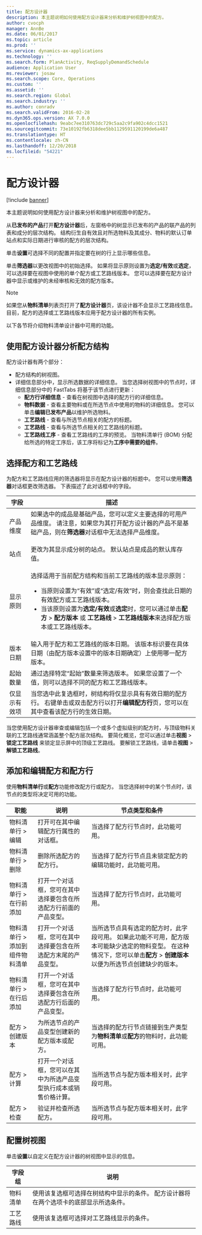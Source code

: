 ```yaml
---
title: 配方设计器
description: 本主题说明如何使用配方设计器来分析和维护树视图中的配方。
author: cvocph
manager: AnnBe
ms.date: 06/01/2017
ms.topic: article
ms.prod: ''
ms.service: dynamics-ax-applications
ms.technology: ''
ms.search.form: PlanActivity, ReqSupplyDemandSchedule
audience: Application User
ms.reviewer: josaw
ms.search.scope: Core, Operations
ms.custom: ''
ms.assetid: ''
ms.search.region: Global
ms.search.industry: ''
ms.author: conradv
ms.search.validFrom: 2016-02-28
ms.dyn365.ops.version: AX 7.0.0
ms.openlocfilehash: 9eabc7ee310763dc729c5aa2c9fa902c4dcc1521
ms.sourcegitcommit: 73e10192fb6318dee5bb1129591120199de6a487
ms.translationtype: HT
ms.contentlocale: zh-CN
ms.lasthandoff: 12/20/2018
ms.locfileid: "54221"
---
```

# <a name="formula-designer"></a>配方设计器

[!include [banner](../includes/banner.md)]

本主题说明如何使用配方设计器来分析和维护树视图中的配方。

从**已发布的产品**打开**配方设计器**后，左窗格中的树显示已发布的产品的联产品的列表和成分的层次结构。 结构衍生自有效且对所选物料及其成分、物料的默认订单站点和实际日期进行审核的配方的层次结构。

单击**设置**可选择不同的配置并指定要在树的行上显示哪些信息。

单击**筛选器**以更改视图中的初始选择。 如果将显示原则设置为**选定/有效**或**选定**，可以选择要在视图中使用的单个配方或工艺路线版本。 您可以选择要在配方设计器中显示或维护的未经审核和无效的配方版本。  

> [!NOTE]
> 如果您从**物料清单**列表页打开了**配方设计器**页，该设计器不会显示工艺路线信息。 目前，配方的选择或工艺路线版本应用于配方设计器的所有实例。  

以下各节将介绍物料清单设计器中可用的功能。

## <a name="analyze-a-formula-structure-by-using-the-formula-designer"></a>使用配方设计器分析配方结构
配方设计器有两个部分：

-   配方结构的树视图。
-   详细信息部分中，显示所选数据的详细信息。 当您选择树视图中的节点时，详细信息部分中的 FastTabs 将基于该节点进行更新：
    -   **配方行详细信息** - 查看在树视图中选择的配方行的详细信息。
    -   **物料数据** - 查看主要物料或在所选节点中使用的物料的详细信息。 您可以单击**编辑已发布产品**以维护所选物料。
    -   **工艺路线** - 查看与所选节点相关的配方的标题。
    -   **工艺路线** - 查看与所选节点相关的工艺路线的标题。
    -   **工艺路线工序** - 查看工艺路线的工序的预览。 当物料清单行 (BOM) 分配给所选的特定工序后，该工序将标记为**工序中需要的组件**。

## <a name="select-a-formula-and-route"></a>选择配方和工艺路线
为配方和工艺路线应用的筛选器将显示在配方设计器的标题中。 您可以使用**筛选器**对话框更改筛选器。 下表描述了此对话框中的字段。

<table>
<thead>
<tr class="header">
<th>字段</th>
<th>描述</th>
</tr>
</thead>
<tbody>
<tr class="odd">
<td>产品维度</td>
<td>如果选中的成品是基础产品，您可以定义主要选择的可用产品维度。 请注意，如果您为其打开配方设计器的产品不是基础产品，则在<strong>筛选器</strong>对话框中无法选择产品维度。</p></td>
</tr>
<tr class="even">
<td>站点</td>
<td>更改为其显示成分树的站点。 默认站点是成品的默认库存值。</td>
</tr>
<tr class="odd">
<td>显示原则</td>
<td><p>选择适用于当前配方结构和当前工艺路线的版本显示原则：</p>
<ul>
<li>当原则设置为“有效”<strong></strong>或“选定/有效”<strong></strong>时，则会查找此日期的有效配方或工艺路线版本。</li>
<li>当该原则设置为<strong>选定/有效</strong>或<strong>选定</strong>时，您可以通过单击<strong>配方</strong> &gt; <strong>配方版本</strong> 或 <strong>工艺路线</strong> &gt; <strong>工艺路线版本</strong>来选择配方版本或工艺路线版本。</li>
</ul></td>
</tr>
<tr class="even">
<td>版本日期</td>
<td>输入用于配方和工艺路线的版本日期。 该版本标识要在具体日期（由配方版本设置中的版本日期确定）上使用哪一配方版本。</td>
</tr>
<tr class="odd">
<td>起始数量</td>
<td>通过选择特定“起始”数量来筛选版本。 如果您设置了一个值，则可以选择不同的配方和工艺路线版本。</td>
</tr>
<tr class="even">
<td>仅显示有效项</td>
<td>当您选中此复选框时，树结构将仅显示具有有效日期的配方行。 右键单击或双击配方行以打开<strong>编辑配方行</strong>页，您可以在其中查看该配方行的生效日期。</td>
</tr>
</tbody>
</table>

当您使用配方设计器审查或编辑包括一个或多个虚拟级别的配方时，与顶级物料关联的工艺路线通常涵盖整个配方层次结构。 要简化概览，您可以通过单击**视图** &gt; **锁定工艺路线** 来锁定显示屏中的顶级工艺路线。 要解锁工艺路线，请单击**视图** &gt; **解锁工艺路线**。

## <a name="add-and-edit-formulas-and-formula-lines"></a>添加和编辑配方和配方行
使用**物料清单行**或**配方**功能修改配方行或配方。 当您选择树中的某个节点时，该节点的类型将决定可用的功能。

| 职能                            | 说明                                                                                               | 节点类型和条件 |
|-------------------------------------|-----------------------------------------------------------------------------------------------------------|--------------------------|
| 物料清单行 &gt; 编辑                 | 打开可在其中编辑配方行属性的对话框。                                         | 当选择了配方行节点时，此功能可用。 |
| 物料清单行 &gt; 删除               | 删除所选配方的配方行。                                                          | 当选择了配方行节点且未锁定配方的编辑功能时，此功能可用。 |
| 物料清单行 &gt; 在行前添加      | 打开一个对话框，您可在其中选择要包含在所选配方行前面的产品变型。     | 当选择了配方行节点时，此功能可用。 |
| 物料清单行 &gt; 添加到组件物料清单 | 打开一个对话框，您可在其中选择要包含在所选配方末尾的产品变型。   | 当所选节点具有选定的配方时，此字段可用。 如果此功能不可用，配方版本可能缺少选定的物料变型。 在这种情况下，您可以单击**配方** &gt; **创建版本**以便为所选节点创建缺少的版本。 |
| 物料清单行 &gt; 在行后添加       | 打开一个对话框，您可在其中选择要包含在所选配方行后面的产品变型。      | 当选择了配方行节点时，此功能可用。 |
| 配方 &gt; 创建版本         | 为所选节点的产品变型创建新的配方版本或配方。                     | 当选择的配方行节点链接到生产类型为**物料清单**或**配方**的物料时，此功能可用。 |
| 配方 &gt; 计算            | 打开一个对话框，您可以在其中为所选产品变型执行成本或销售价格计算。 | 当所选节点与配方版本相关时，此字段可用。 |
| 配方 &gt; 检查                  | 验证并检查所选配方。                                                                  | 当所选节点与配方版本相关时，此字段可用。 |

## <a name="configuring-the-tree-view"></a>配置树视图
单击**设置**以自定义在配方设计器的树视图中显示的信息。


| 字段组 |                                                                          说明                                                                          |
|-------------|---------------------------------------------------------------------------------------------------------------------------------------------------------------|
|     物料清单     | 使用该复选框可选择在树结构中显示的条件。 配方设计器将在两个选项卡的底部显示所选条件。 |
|    工艺路线    |                                           使用该复选框可选择对工艺路线显示的条件。                                           |

